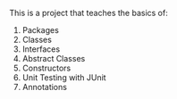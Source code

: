 This is a project that teaches the basics of:

1. Packages
2. Classes
3. Interfaces
4. Abstract Classes
5. Constructors
6. Unit Testing with JUnit
7. Annotations
